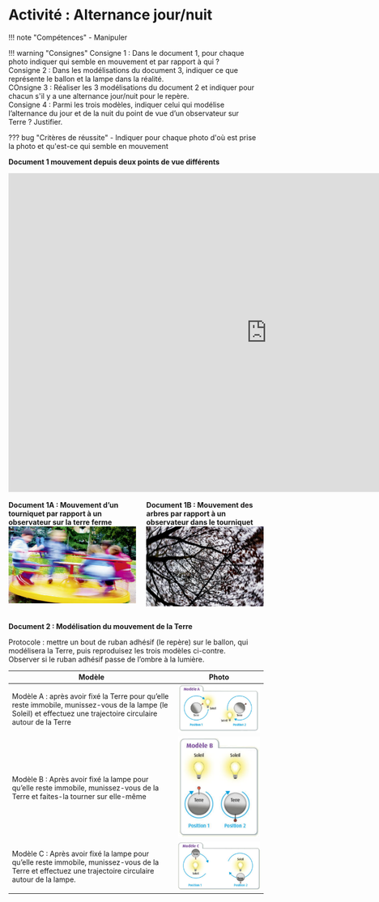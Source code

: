 # Activité : Alternance jour/nuit

!!! note "Compétences"
    - Manipuler

!!! warning "Consignes"
    Consigne 1 : Dans le document 1, pour chaque photo indiquer qui semble en mouvement et par rapport à qui ?  
    Consigne 2 : Dans les modélisations du document 3, indiquer ce que représente le ballon et la lampe dans la réalité.  
    COnsigne 3 : Réaliser les 3 modélisations du document 2 et indiquer pour chacun s'il y a une alternance jour/nuit pour le repère.  
    Consigne 4 : Parmi les trois modèles, indiquer celui qui modélise l’alternance du jour et de la nuit du point de vue d’un observateur sur Terre ? Justifier.
   
   
??? bug "Critères de réussite"
    - Indiquer pour chaque photo d'où est prise la photo et qu'est-ce qui semble en mouvement


**Document 1 mouvement depuis deux points de vue différents**

<iframe title="Mouvement Tourniquet" width="1020" height="630" src="https://tube-sciences-technologies.apps.education.fr/videos/embed/3751319f-b6f6-48ba-aa71-75c7c4594c3e" frameborder="0" allowfullscreen="" sandbox="allow-same-origin allow-scripts allow-popups"></iframe>

<div markdown style="display:flex; flex-direction: row;">

<div markdown style="display:flex; flex-direction: column;">

**Document 1A : Mouvement d’un tourniquet par rapport à un observateur sur la terre ferme**
![](Pictures/tourniquet.png)

</div>
<div markdown style="padding-left: 20px; display:flex; flex-direction: column;">

**Document 1B : Mouvement des arbres par rapport à un observateur dans le tourniquet**
![](Pictures/arbresSurTourniquet.png)


</div>
</div>

**Document 2 : Modélisation du mouvement de la Terre**

Protocole : 
mettre un bout de ruban adhésif (le repère) sur le ballon, qui modélisera la Terre, puis reproduisez les trois modèles ci-contre.  
Observer si le ruban adhésif passe de l’ombre à la lumière.


|  Modèle     |  Photo  |
| ---- | ---- |
|   Modèle A : après avoir fixé la Terre pour qu’elle reste immobile, munissez-vous de la lampe (le Soleil) et effectuez une trajectoire circulaire autour de la Terre   |  ![](Pictures/mvtTerreModA.png)    |
|   Modèle B : Après avoir fixé la lampe pour qu’elle reste immobile, munissez-vous de la Terre et faites-la tourner sur elle-même  |  ![](Pictures/mvtTerreModB.png)    |
|    Modèle C : Après avoir fixé la lampe pour qu’elle reste immobile, munissez-vous de la Terre et effectuez une trajectoire circulaire autour de la lampe.   |    ![](Pictures/mvtTerreModC.png)  |





